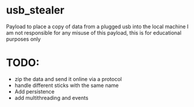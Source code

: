 # usb_stealer
Payload to place a copy of data from a plugged usb into the local machine
I am not responsible for any misuse of this payload, this is for educational purposes only
# TODO:
- zip the data and send it online via a protocol
- handle different sticks with the same name
- Add persistence
- add multithreading and events
